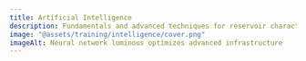 ```yaml
---
title: Artificial Intelligence
description: Fundamentals and advanced techniques for reservoir characterization, simulation, and management
image: "@assets/training/intelligence/cover.png"
imageAlt: Neural network luminous optimizes advanced infrastructure
---
```

